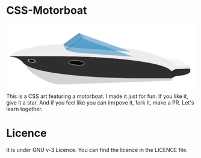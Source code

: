 # CSS-Motorboat
![CSS art motorboat](https://github.com/Sahil2004/CSS-Motorboat/blob/main/images/css%20motorboat.png?raw=true)
This is a CSS art featuring a motorboat. I made it just for fun. If you like it, give it a star. And if you feel like you can imrpove it, fork it, make a PR. Let's learn together.

# Licence

It is under GNU v-3 Licence. You can find the licence in the LICENCE file.
